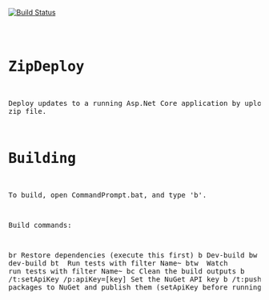 
[![Build Status](https://ci.appveyor.com/api/projects/status/github/FlukeFan/ZipDeploy?svg=true)](https://ci.appveyor.com/project/FlukeFan/ZipDeploy) <pre>

ZipDeploy
=========

Deploy updates to a running Asp.Net Core application by uploading a zip file.

Building
========

To build, open CommandPrompt.bat, and type 'b'.

Build commands:

br                                      Restore dependencies (execute this first)
b                                       Dev-build
bw                                      Watch dev-build
bt <test>                               Run tests with filter Name~<test>
btw <test>                              Watch run tests with filter Name~<test>
bc                                      Clean the build outputs
b /t:setApiKey /p:apiKey=[key]          Set the NuGet API key
b /t:push                               Push packages to NuGet and publish them (setApiKey before running this)
